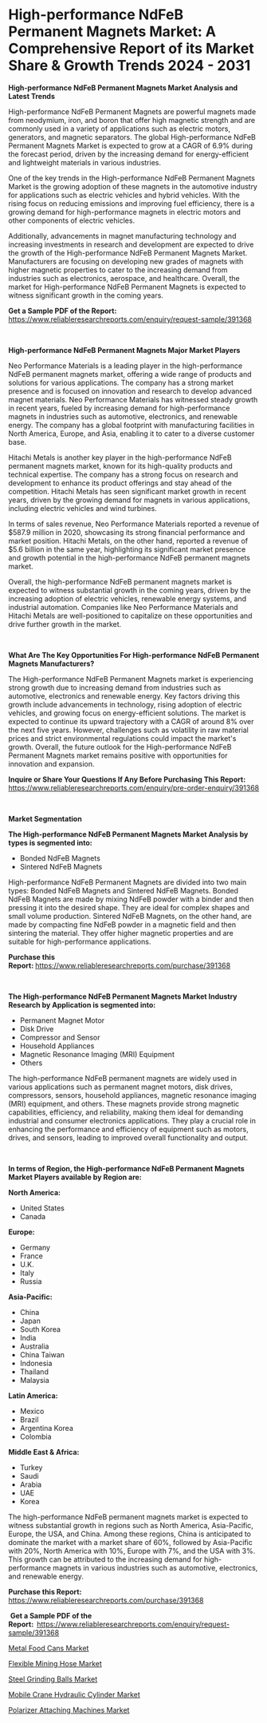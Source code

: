 <p><h1>High-performance NdFeB Permanent Magnets Market: A Comprehensive Report of its Market Share & Growth Trends 2024 - 2031</h1></p><p><strong>High-performance NdFeB Permanent Magnets Market Analysis and Latest Trends</strong></p>
<p><p>High-performance NdFeB Permanent Magnets are powerful magnets made from neodymium, iron, and boron that offer high magnetic strength and are commonly used in a variety of applications such as electric motors, generators, and magnetic separators. The global High-performance NdFeB Permanent Magnets Market is expected to grow at a CAGR of 6.9% during the forecast period, driven by the increasing demand for energy-efficient and lightweight materials in various industries.</p><p>One of the key trends in the High-performance NdFeB Permanent Magnets Market is the growing adoption of these magnets in the automotive industry for applications such as electric vehicles and hybrid vehicles. With the rising focus on reducing emissions and improving fuel efficiency, there is a growing demand for high-performance magnets in electric motors and other components of electric vehicles.</p><p>Additionally, advancements in magnet manufacturing technology and increasing investments in research and development are expected to drive the growth of the High-performance NdFeB Permanent Magnets Market. Manufacturers are focusing on developing new grades of magnets with higher magnetic properties to cater to the increasing demand from industries such as electronics, aerospace, and healthcare. Overall, the market for High-performance NdFeB Permanent Magnets is expected to witness significant growth in the coming years.</p></p>
<p><strong>Get a Sample PDF of the Report:&nbsp;</strong> <a href="https://www.reliableresearchreports.com/enquiry/request-sample/391368">https://www.reliableresearchreports.com/enquiry/request-sample/391368</a></p>
<p>&nbsp;</p>
<p><strong>High-performance NdFeB Permanent Magnets Major Market Players</strong></p>
<p><p>Neo Performance Materials is a leading player in the high-performance NdFeB permanent magnets market, offering a wide range of products and solutions for various applications. The company has a strong market presence and is focused on innovation and research to develop advanced magnet materials. Neo Performance Materials has witnessed steady growth in recent years, fueled by increasing demand for high-performance magnets in industries such as automotive, electronics, and renewable energy. The company has a global footprint with manufacturing facilities in North America, Europe, and Asia, enabling it to cater to a diverse customer base.</p><p>Hitachi Metals is another key player in the high-performance NdFeB permanent magnets market, known for its high-quality products and technical expertise. The company has a strong focus on research and development to enhance its product offerings and stay ahead of the competition. Hitachi Metals has seen significant market growth in recent years, driven by the growing demand for magnets in various applications, including electric vehicles and wind turbines.</p><p>In terms of sales revenue, Neo Performance Materials reported a revenue of $587.9 million in 2020, showcasing its strong financial performance and market position. Hitachi Metals, on the other hand, reported a revenue of $5.6 billion in the same year, highlighting its significant market presence and growth potential in the high-performance NdFeB permanent magnets market.</p><p>Overall, the high-performance NdFeB permanent magnets market is expected to witness substantial growth in the coming years, driven by the increasing adoption of electric vehicles, renewable energy systems, and industrial automation. Companies like Neo Performance Materials and Hitachi Metals are well-positioned to capitalize on these opportunities and drive further growth in the market.</p></p>
<p>&nbsp;</p>
<p><strong>What Are The Key Opportunities For High-performance NdFeB Permanent Magnets Manufacturers?</strong></p>
<p><p>The High-performance NdFeB Permanent Magnets market is experiencing strong growth due to increasing demand from industries such as automotive, electronics and renewable energy. Key factors driving this growth include advancements in technology, rising adoption of electric vehicles, and growing focus on energy-efficient solutions. The market is expected to continue its upward trajectory with a CAGR of around 8% over the next five years. However, challenges such as volatility in raw material prices and strict environmental regulations could impact the market's growth. Overall, the future outlook for the High-performance NdFeB Permanent Magnets market remains positive with opportunities for innovation and expansion.</p></p>
<p><strong>Inquire or Share Your Questions If Any Before Purchasing This Report:</strong> <a href="https://www.reliableresearchreports.com/enquiry/pre-order-enquiry/391368">https://www.reliableresearchreports.com/enquiry/pre-order-enquiry/391368</a></p>
<p>&nbsp;</p>
<p><strong>Market Segmentation</strong></p>
<p><strong>The High-performance NdFeB Permanent Magnets Market Analysis by types is segmented into:</strong></p>
<p><ul><li>Bonded NdFeB Magnets</li><li>Sintered NdFeB Magnets</li></ul></p>
<p><p>High-performance NdFeB Permanent Magnets are divided into two main types: Bonded NdFeB Magnets and Sintered NdFeB Magnets. Bonded NdFeB Magnets are made by mixing NdFeB powder with a binder and then pressing it into the desired shape. They are ideal for complex shapes and small volume production. Sintered NdFeB Magnets, on the other hand, are made by compacting fine NdFeB powder in a magnetic field and then sintering the material. They offer higher magnetic properties and are suitable for high-performance applications.</p></p>
<p><strong>Purchase this Report:&nbsp;</strong><a href="https://www.reliableresearchreports.com/purchase/391368">https://www.reliableresearchreports.com/purchase/391368</a></p>
<p>&nbsp;</p>
<p><strong>The High-performance NdFeB Permanent Magnets Market Industry Research by Application is segmented into:</strong></p>
<p><ul><li>Permanent Magnet Motor</li><li>Disk Drive</li><li>Compressor and Sensor</li><li>Household Appliances</li><li>Magnetic Resonance Imaging (MRI) Equipment</li><li>Others</li></ul></p>
<p><p>The high-performance NdFeB permanent magnets are widely used in various applications such as permanent magnet motors, disk drives, compressors, sensors, household appliances, magnetic resonance imaging (MRI) equipment, and others. These magnets provide strong magnetic capabilities, efficiency, and reliability, making them ideal for demanding industrial and consumer electronics applications. They play a crucial role in enhancing the performance and efficiency of equipment such as motors, drives, and sensors, leading to improved overall functionality and output.</p></p>
<p>&nbsp;</p>
<p><strong>In terms of Region, the High-performance NdFeB Permanent Magnets Market Players available by Region are:</strong></p>
<p>
    <p> <strong> North America: </strong>
        <ul>
            <li>United States</li>
            <li>Canada</li>
        </ul>
        </p> 
    <p> <strong> Europe: </strong>
        <ul>
            <li>Germany</li>
            <li>France</li>
            <li>U.K.</li>
            <li>Italy</li>
            <li>Russia</li>
        </ul>
        </p> 
    <p> <strong> Asia-Pacific: </strong>
        <ul>
            <li>China</li>
            <li>Japan</li>
            <li>South Korea</li>
            <li>India</li>
            <li>Australia</li>
            <li>China Taiwan</li>
            <li>Indonesia</li>
            <li>Thailand</li>
            <li>Malaysia</li>
        </ul>
        </p> 
    <p> <strong> Latin America: </strong>
        <ul>
            <li>Mexico</li>
            <li>Brazil</li>
            <li>Argentina Korea</li>
            <li>Colombia</li>
        </ul>
        </p> 
    <p> <strong> Middle East & Africa: </strong>
        <ul>
            <li>Turkey</li>
            <li>Saudi</li>
            <li>Arabia</li>
            <li>UAE</li>
            <li>Korea</li>
        </ul>
    </p>
    </p>
<p><p>The high-performance NdFeB permanent magnets market is expected to witness substantial growth in regions such as North America, Asia-Pacific, Europe, the USA, and China. Among these regions, China is anticipated to dominate the market with a market share of 60%, followed by Asia-Pacific with 20%, North America with 10%, Europe with 7%, and the USA with 3%. This growth can be attributed to the increasing demand for high-performance magnets in various industries such as automotive, electronics, and renewable energy.</p></p>
<p><strong>Purchase this Report: </strong><a href="https://www.reliableresearchreports.com/purchase/391368">https://www.reliableresearchreports.com/purchase/391368</a></p>
<p>&nbsp;<strong>Get a Sample PDF of the Report:&nbsp;&nbsp;</strong><a href="https://www.reliableresearchreports.com/enquiry/request-sample/391368">https://www.reliableresearchreports.com/enquiry/request-sample/391368</a></p>
<p><strong></strong></p>
<p><p><a href="https://view.publitas.com/reportprime-1/metal-food-cans-market-research-report-the-key-to-successful-business-strategy-forecasted-for-period-from-2024-2031/">Metal Food Cans Market</a></p><p><a href="https://rainy-horn-d69.notion.site/Flexible-Mining-Hose-Market-Offers-Provide-Insightful-Data-for-the-Time-Period-from-2024-to-2031-and-038607edd4fe4691aaa9c7699ba5c673">Flexible Mining Hose Market</a></p><p><a href="https://view.publitas.com/reportprime-1/steel-grinding-balls-market-challenges-opportunities-and-growth-drivers-and-major-market-players-forecasted-for-period-from-2024-2031/">Steel Grinding Balls Market</a></p><p><a href="https://woozy-pyroraptor-a1f.notion.site/Mobile-Crane-Hydraulic-Cylinder-Market-Size-Growth-and-Forecast-from-2024-2031-bd2877f328614e7aba593a8d4826707c">Mobile Crane Hydraulic Cylinder Market</a></p><p><a href="https://woozy-pyroraptor-a1f.notion.site/Global-Polarizer-Attaching-Machines-Market-by-Types-Applications-and-Major-Players-with-Regional--82fb6a8e94ee46e6a543c14147e64e51">Polarizer Attaching Machines Market</a></p></p>
